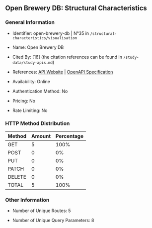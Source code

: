 ## Open Brewery DB: Structural Characteristics

### General Information

- Identifier: open-brewery-db | N°35 in `/structural-characteristics/visualisation`

- Name: Open Brewery DB

- Cited By: [16] (the citation references can be found in `/study-data/study-apis.md`)

- References: [API Website](https://www.openbrewerydb.org) | [OpenAPI Specification](https://github.com/openbrewerydb/openbrewerydb)

- Availability: Online

- Authentication Method: No

- Pricing: No

- Rate Limiting: No

### HTTP Method Distribution

| Method | Amount | Percentage |
|--------|--------|------------|
| GET | 5 | 100% |
| POST | 0 | 0% |
| PUT | 0 | 0% |
| PATCH | 0 | 0% |
| DELETE | 0 | 0% |
| TOTAL | 5 | 100% |

### Other Information

- Number of Unique Routes: 5

- Number of Unique Query Parameters: 8
